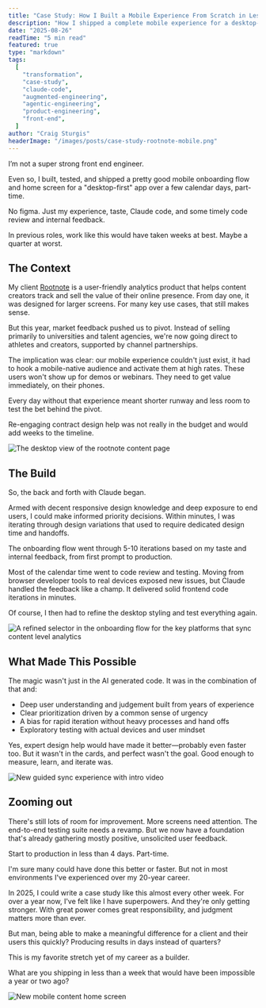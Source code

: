```yaml
---
title: "Case Study: How I Built a Mobile Experience From Scratch in Less Than 4 Days (Part-Time)"
description: "How I shipped a complete mobile experience for a desktop-first analytics product in under 4 days using Claude Code - no design team, no figma, just AI-powered iteration and my judgment."
date: "2025-08-26"
readTime: "5 min read"
featured: true
type: "markdown"
tags:
  [
    "transformation",
    "case-study",
    "claude-code",
    "augmented-engineering",
    "agentic-engineering",
    "product-engineering",
    "front-end",
  ]
author: "Craig Sturgis"
headerImage: "/images/posts/case-study-rootnote-mobile.png"
---
```


I’m not a super strong front end engineer.

Even so, I built, tested, and shipped a pretty good mobile onboarding flow and home screen for a "desktop-first" app over a few calendar days, part-time.

No figma. Just my experience, taste, Claude code, and some timely code review and internal feedback.

In previous roles, work like this would have taken weeks at best. Maybe a quarter at worst.

## The Context

My client [Rootnote](https://rootnote.co) is a user-friendly analytics product that helps content creators track and sell the value of their online presence. From day one, it was designed for larger screens. For many key use cases, that still makes sense.

But this year, market feedback pushed us to pivot. Instead of selling primarily to universities and talent agencies, we're now going direct to athletes and creators, supported by channel partnerships.

The implication was clear: our mobile experience couldn't just exist, it had to hook a mobile-native audience and activate them at high rates. These users won't show up for demos or webinars. They need to get value immediately, on their phones.

Every day without that experience meant shorter runway and less room to test the bet behind the pivot.

Re-engaging contract design help was not really in the budget and would add weeks to the timeline.

![The desktop view of the rootnote content page](/images/posts/rootnote-desktop-view.png)

## The Build

So, the back and forth with Claude began.

Armed with decent responsive design knowledge and deep exposure to end users, I could make informed priority decisions. Within minutes, I was iterating through design variations that used to require dedicated design time and handoffs.

The onboarding flow went through 5-10 iterations based on my taste and internal feedback, from first prompt to production.

Most of the calendar time went to code review and testing. Moving from browser developer tools to real devices exposed new issues, but Claude handled the feedback like a champ. It delivered solid frontend code iterations in minutes.

Of course, I then had to refine the desktop styling and test everything again.

![A refined selector in the onboarding flow for the key platforms that sync content level analytics](/images/posts/rootnote-integration-selector.png)

## What Made This Possible

The magic wasn't just in the AI generated code. It was in the combination of that and:

- Deep user understanding and judgement built from years of experience
- Clear prioritization driven by a common sense of urgency
- A bias for rapid iteration without heavy processes and hand offs
- Exploratory testing with actual devices and user mindset

Yes, expert design help would have made it better—probably even faster too. But it wasn't in the cards, and perfect wasn't the goal. Good enough to measure, learn, and iterate was.

![New guided sync experience with intro video](/images/posts/rootnote-initial-sync.png)

## Zooming out

There's still lots of room for improvement. More screens need attention. The end-to-end testing suite needs a revamp. But we now have a foundation that's already gathering mostly positive, unsolicited user feedback.

Start to production in less than 4 days. Part-time.

I'm sure many could have done this better or faster. But not in most environments I've experienced over my 20-year career.

In 2025, I could write a case study like this almost every other week. For over a year now, I've felt like I have superpowers. And they're only getting stronger. With great power comes great responsibility, and judgment matters more than ever.

But man, being able to make a meaningful difference for a client and their users this quickly? Producing results in days instead of quarters?

This is my favorite stretch yet of my career as a builder.

What are you shipping in less than a week that would have been impossible a year or two ago?

![New mobile content home screen](/images/posts/rootnote-content-home-screen.png)
